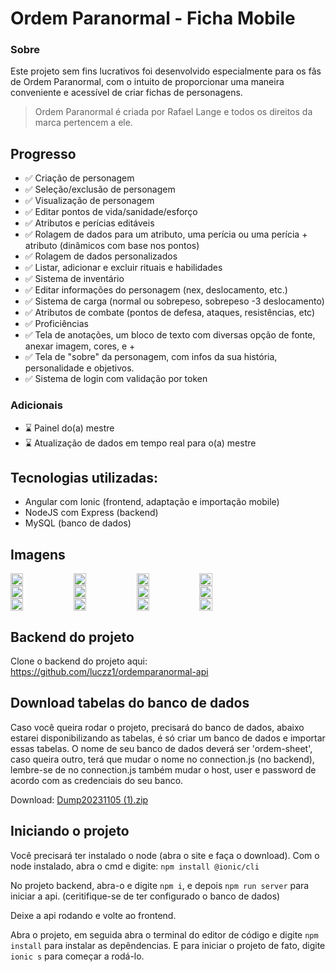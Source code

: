 # Ordem Paranormal - Ficha Mobile

### Sobre

Este projeto sem fins lucrativos foi desenvolvido especialmente para os fãs de Ordem Paranormal, com o intuito de proporcionar uma maneira conveniente e acessível de criar fichas de personagens.

>Ordem Paranormal é criada por Rafael Lange e todos os direitos da marca pertencem a ele.


## Progresso

- ✅ Criação de personagem 
- ✅ Seleção/exclusão de personagem
- ✅ Visualização de personagem
- ✅ Editar pontos de vida/sanidade/esforço
- ✅ Atributos e perícias editáveis
- ✅ Rolagem de dados para um atributo, uma perícia ou uma perícia + atributo (dinâmicos com base nos pontos)
- ✅ Rolagem de dados personalizados
- ✅ Listar, adicionar e excluir rituais e habilidades
- ✅ Sistema de inventário
- ✅ Editar informações do personagem (nex, deslocamento, etc.)
- ✅ Sistema de carga (normal ou sobrepeso, sobrepeso -3 deslocamento)
- ✅ Atributos de combate (pontos de defesa, ataques, resistências, etc)
- ✅ Proficiências
- ✅ Tela de anotações, um bloco de texto com diversas opção de fonte, anexar imagem, cores, e +
- ✅ Tela de "sobre" da personagem, com infos da sua história, personalidade e objetivos.
- ✅ Sistema de login com validação por token

### Adicionais

- ⌛ Painel do(a) mestre
- ⌛ Atualização de dados em tempo real para o(a) mestre

## Tecnologias utilizadas:
- Angular com Ionic (frontend, adaptação e importação mobile)
- NodeJS com Express (backend)
- MySQL (banco de dados)

## Imagens
<div style="display: flex; flex-direction: row">
    <img src="https://github.com/luczz1/ordemparanormal-mobilesheet/assets/63828861/44287f93-2725-4955-a736-d3cde88034c6" style="width: 20%"/>
    <img src="https://github.com/luczz1/ordemparanormal-mobilesheet/assets/63828861/21354434-ea9c-40ad-be78-df7464a2a861" style="width: 20%"/>
    <img src="https://github.com/luczz1/ordemparanormal-mobilesheet/assets/63828861/51dd6e6f-8976-4755-a2da-ce1b38fb9d7d" style="width: 20%" />
    <img src="https://github.com/luczz1/ordemparanormal-mobilesheet/assets/63828861/0f2303a1-2f87-4121-b2d6-66305f1d592e" style="width: 20%"/>
  </div>
  
<div style="display: flex; flex-direction: row">
    <img src=https://github.com/luczz1/ordemparanormal-mobilesheet/assets/63828861/9dc05f36-8933-4a00-922b-cfb7523c4638" style="width: 20%"/>
    <img src="https://github.com/luczz1/ordemparanormal-mobilesheet/assets/63828861/04f9dc56-a1e8-4b73-82d7-1903b7e92964" style="width: 20%"/>
    <img src="https://github.com/luczz1/ordemparanormal-mobilesheet/assets/63828861/8a7c1c98-db8e-40ef-a62a-4110ceeb1494" style="width: 20%"/>
    <img src="https://github.com/luczz1/ordemparanormal-mobilesheet/assets/63828861/e77c58bf-5866-43b1-bc7e-888a50b921d0" style="width: 20%"/>
  </div>
  
  <div style="display: flex; flex-direction: row">
    <img src="https://github.com/luczz1/ordemparanormal-mobilesheet/assets/63828861/5b2ef618-008d-45fa-b47a-b97cbadb364f" style="width: 20%"/>
    <img src="https://github.com/luczz1/ordemparanormal-mobilesheet/assets/63828861/d628263f-d055-4c4b-ac47-9ae59c8df852" style="width: 20%"/>
    <img src="https://github.com/luczz1/ordemparanormal-mobilesheet/assets/63828861/a11976d7-cc60-4596-8ddd-f1e85a9cc076" style="width: 20%"/>
    <img src="https://github.com/luczz1/ordemparanormal-mobilesheet/assets/63828861/3a81db23-a154-477f-978f-9554c6884dac" style="width: 20%"/>
  </div>

  ## Backend do projeto
  Clone o backend do projeto aqui: https://github.com/luczz1/ordemparanormal-api
  
  ## Download tabelas do banco de dados
  Caso você queira rodar o projeto, precisará do banco de dados, abaixo estarei disponibilizando as tabelas, é só criar um banco de dados e importar essas tabelas.
  O nome de seu banco de dados deverá ser 'ordem-sheet', caso queira outro, terá que mudar o nome no connection.js (no backend), lembre-se de no connection.js também mudar o host, user
  e password de acordo com as credenciais do seu banco.

  Download: [Dump20231105 (1).zip](https://github.com/luczz1/ordemparanormal-mobilesheet/files/13261914/Dump20231105.1.zip)


  ## Iniciando o projeto
  Você precisará ter instalado o node (abra o site e faça o download).
  Com o node instalado, abra o cmd e digite: ```npm install @ionic/cli```

  No projeto backend, abra-o e digite ```npm i```, e depois ```npm run server``` para iniciar a api. (ceritifique-se de ter configurado o banco de dados)

  Deixe a api rodando e volte ao frontend.

  Abra o projeto, em seguida abra o terminal do editor de código e digite ```npm install``` para instalar as depêndencias.
  E para iniciar o projeto de fato, digite ```ionic s``` para começar a rodá-lo.







